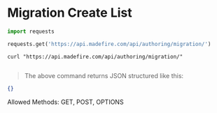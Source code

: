 # Migration Create List

```python
import requests

requests.get('https://api.madefire.com/api/authoring/migration/')
```

```shell
curl "https://api.madefire.com/api/authoring/migration/"
```

```javascript
```

> The above command returns JSON structured like this:

```json
{}
```

Allowed Methods: GET, POST, OPTIONS


